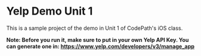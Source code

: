 # Yelp Demo Unit 1

This is a sample project of the demo in Unit 1 of CodePath's iOS class. 

**Note: Before you run it, make sure to put in your own Yelp API Key. You can generate one in: https://www.yelp.com/developers/v3/manage_app**

